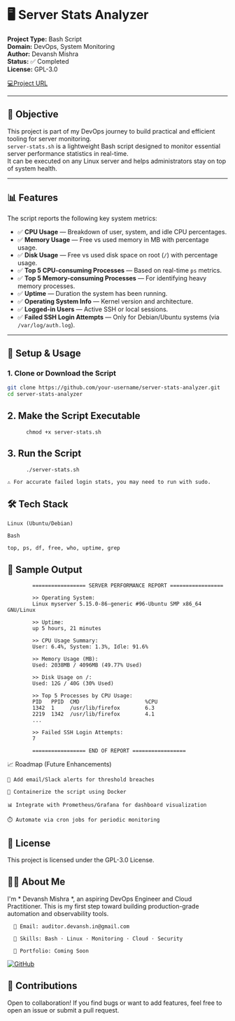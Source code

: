 # 🖥️ Server Stats Analyzer 

**Project Type:** Bash Script  
**Domain:** DevOps, System Monitoring  
**Author:** Devansh Mishra  
**Status:** ✅ Completed  
**License:** GPL-3.0

[💻Project URL](https://github.com/AuditorDevansh/server-stats-analyzer) 

---

## 🎯 Objective

This project is part of my DevOps journey to build practical and efficient tooling for server monitoring.  
`server-stats.sh` is a lightweight Bash script designed to monitor essential server performance statistics in real-time.  
It can be executed on any Linux server and helps administrators stay on top of system health.

---

## 📊 Features

The script reports the following key system metrics:

- ✅ **CPU Usage** — Breakdown of user, system, and idle CPU percentages.
- ✅ **Memory Usage** — Free vs used memory in MB with percentage usage.
- ✅ **Disk Usage** — Free vs used disk space on root (`/`) with percentage usage.
- ✅ **Top 5 CPU-consuming Processes** — Based on real-time `ps` metrics.
- ✅ **Top 5 Memory-consuming Processes** — For identifying heavy memory processes.
- ✅ **Uptime** — Duration the system has been running.
- ✅ **Operating System Info** — Kernel version and architecture.
- ✅ **Logged-in Users** — Active SSH or local sessions.
- ✅ **Failed SSH Login Attempts** — Only for Debian/Ubuntu systems (via `/var/log/auth.log`).

---

## 🚀 Setup & Usage

### 1. Clone or Download the Script

```bash
git clone https://github.com/your-username/server-stats-analyzer.git
cd server-stats-analyzer
```
## 2. Make the Script Executable
```
      chmod +x server-stats.sh
```
## 3. Run the Script
```
      ./server-stats.sh
```
    ⚠️ For accurate failed login stats, you may need to run with sudo.

## 🛠 Tech Stack

    Linux (Ubuntu/Debian)

    Bash

    top, ps, df, free, who, uptime, grep

## 📂 Sample Output
```
        ================= SERVER PERFORMANCE REPORT =================
        
        >> Operating System:
        Linux myserver 5.15.0-86-generic #96-Ubuntu SMP x86_64 GNU/Linux
        
        >> Uptime:
        up 5 hours, 21 minutes
        
        >> CPU Usage Summary:
        User: 6.4%, System: 1.3%, Idle: 91.6%
        
        >> Memory Usage (MB):
        Used: 2038MB / 4096MB (49.77% Used)
        
        >> Disk Usage on /:
        Used: 12G / 40G (30% Used)
        
        >> Top 5 Processes by CPU Usage:
        PID   PPID  CMD                     %CPU
        1342  1     /usr/lib/firefox        6.3
        2219  1342  /usr/lib/firefox        4.1
        ...
        
        >> Failed SSH Login Attempts:
        7
        
        ================= END OF REPORT =================
```
📈 Roadmap (Future Enhancements)

    🔔 Add email/Slack alerts for threshold breaches

    🐳 Containerize the script using Docker

    📊 Integrate with Prometheus/Grafana for dashboard visualization

    ⏱️ Automate via cron jobs for periodic monitoring 

## 📜 License

   This project is licensed under the GPL-3.0 License.


## 🙋‍♂️ About Me
  
  I'm * Devansh Mishra *, an aspiring DevOps Engineer and Cloud Practitioner.
  This is my first step toward building production-grade automation and observability tools.
  
      📧 Email: auditor.devansh.in@gmail.com
  
      🧠 Skills: Bash · Linux · Monitoring · Cloud · Security
  
      🔗 Portfolio: Coming Soon
  [![GitHub](https://img.shields.io/badge/GitHub-Repository-black?style=flat&logo=github)](https://github.com/AuditorDevansh/server-stats-analyzer)

      
  
   ## 🤝 Contributions

Open to collaboration! If you find bugs or want to add features, feel free to open an issue or submit a pull request.

